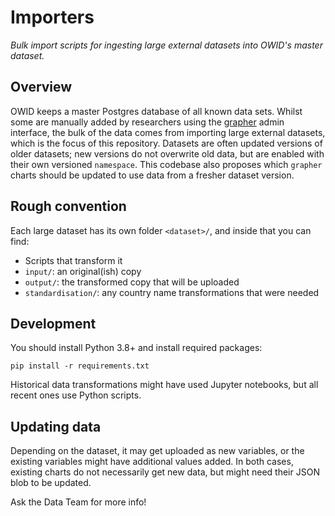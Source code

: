 # Importers

_Bulk import scripts for ingesting large external datasets into OWID's master dataset._

## Overview

OWID keeps a master Postgres database of all known data sets. Whilst some are manually added by researchers using the [grapher](https://github.com/owid/owid-grapher) admin interface, the bulk of the data comes from importing large external datasets, which is the focus of this repository. Datasets are often updated versions of older datasets; new versions do not overwrite old data, but are enabled with their own versioned `namespace`. This codebase also proposes which `grapher` charts should be updated to use data from a fresher dataset version.

## Rough convention

Each large dataset has its own folder `<dataset>/`, and inside that you can find:

- Scripts that transform it
- `input/`: an original(ish) copy
- `output/`: the transformed copy that will be uploaded
- `standardisation/`: any country name transformations that were needed

## Development

You should install Python 3.8+ and install required packages:

```
pip install -r requirements.txt
```

Historical data transformations might have used Jupyter notebooks, but all recent ones use Python scripts.

## Updating data

Depending on the dataset, it may get uploaded as new variables, or the existing variables might have additional values added. In both cases, existing charts do not necessarily get new data, but might need their JSON blob to be updated.

Ask the Data Team for more info!
